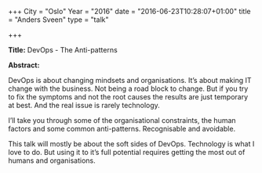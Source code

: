 +++
City = "Oslo"
Year = "2016"
date = "2016-06-23T10:28:07+01:00"
title = "Anders Sveen"
type = "talk"

+++

<div class="col-12">
  <p><strong>Title:</strong>
DevOps - The Anti-patterns
</p>

<p><strong>Abstract:</strong></p>

<p>DevOps is about changing mindsets and organisations. It’s about making IT change with the business. Not being a road block to change. But if you try to fix the symptoms and not the root causes the results are just temporary at best. And the real issue is rarely technology.</p>

<p>I’ll take you through some of the organisational constraints, the human factors and some common anti-patterns. Recognisable and avoidable.</p>

<p>This talk will mostly be about the soft sides of DevOps. Technology is what I love to do. But using it to it’s full potential requires getting the most out of humans and organisations.</p>

</div>

